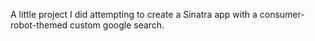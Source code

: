 A little project I did attempting to create a Sinatra app with a consumer-robot-themed custom google search. 

